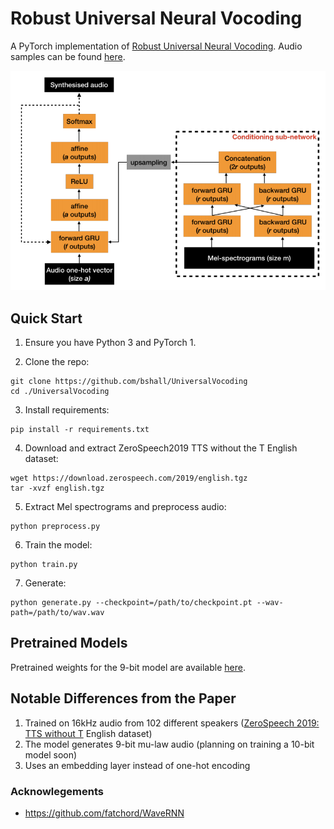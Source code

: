 # Robust Universal Neural Vocoding

A PyTorch implementation of [Robust Universal Neural Vocoding](https://arxiv.org/abs/1811.06292).
Audio samples can be found [here](https://bshall.github.io/UniversalVocoding/).


![network](network.png?raw=true "Robust Universal Neural Vocoding")

## Quick Start

1. Ensure you have Python 3 and PyTorch 1.

2. Clone the repo:
  ```
  git clone https://github.com/bshall/UniversalVocoding
  cd ./UniversalVocoding
  ```
3. Install requirements:
  ```
  pip install -r requirements.txt
  ```
4. Download and extract ZeroSpeech2019 TTS without the T English dataset:
  ```
  wget https://download.zerospeech.com/2019/english.tgz
  tar -xvzf english.tgz
  ```
5. Extract Mel spectrograms and preprocess audio:
  ```
  python preprocess.py
  ```

6. Train the model:
  ```
  python train.py
  ```
  
7. Generate:
  ```
  python generate.py --checkpoint=/path/to/checkpoint.pt --wav-path=/path/to/wav.wav
  ```

## Pretrained Models

Pretrained weights for the 9-bit model are available [here](https://github.com/bshall/UniversalVocoding/releases/tag/v0.1).

## Notable Differences from the Paper

1. Trained on 16kHz audio from 102 different speakers ([ZeroSpeech 2019: TTS without T](https://zerospeech.com/2019/) English dataset)
2. The model generates 9-bit mu-law audio (planning on training a 10-bit model soon)
3. Uses an embedding layer instead of one-hot encoding

### Acknowlegements

- https://github.com/fatchord/WaveRNN
